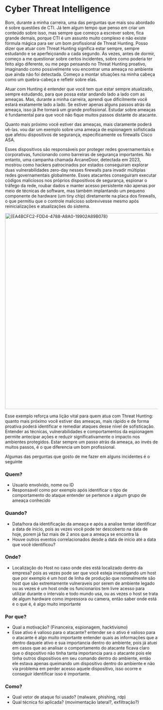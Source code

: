 # Cyber Threat Intelligence

Bom, durante a minha carreira, uma das perguntas que mais sou abordado é sobre questões de CTI. Já tem algum tempo que penso em criar um conteúdo sobre isso, mas sempre que começo a escrever sobre, fica grande demais, porque CTI é um assunto muito complexo e não existe fórmula mágica para ser um bom profissional de Threat Hunting. Posso dizer que atuar com Threat Hunting significa estar sempre, sempre estudando e se aperfeiçoando a cada segundo. Às vezes, antes de dormir, começo a me questionar sobre certos incidentes, sobre como poderia ter feito algo diferente, ou me pego pensando no Threat Hunting proativo, imaginando como possivelmente vou encontrar uma ameaça no ambiente que ainda não foi detectada. Começo a montar situações na minha cabeça como um quebra-cabeça e refletir sobre elas.

Atuar com Hunting é entender que você tem que estar sempre atualizado, sempre estudando, para que possa estar andando lado a lado com as ameaças. Mas, durante a minha carreira, aprendi que dificilmente você estará exatamente lado a lado. Se estiver apenas alguns passos atrás da ameaça, isso já lhe tornará um grande profissional. Estudar sobre ameaças é fundamental para que você não fique muitos passos distante do atacante.

Quanto mais próximo você estiver das ameaças, mais claramente poderá vê-las. vou dar um exemplo sobre uma ameaça de espionagem sofisticada que afetou dispositivos de segurança, especificamente os firewalls Cisco ASA.

Esses dispositivos são responsáveis por proteger redes governamentais e corporativas, funcionando como barreiras de segurança importantes. No entanto, uma campanha chamada ArcaneDoor, detectada em 2023, mostrou como hackers patrocinados por estados conseguiram explorar duas vulnerabilidades zero-day nesses firewalls para invadir múltiplas redes governamentais globalmente. Esses atacantes conseguiram executar códigos maliciosos nos próprios dispositivos de segurança, espionar o tráfego da rede, roubar dados e manter acesso persistente não apenas por meio de técnicas de software, mas também implantando um pequeno componente de hardware (um tiny chip) diretamente na placa dos firewalls, o que permitiu que o controle malicioso sobrevivesse mesmo após reinicializações e atualizações do sistema.

<img width="870" height="643" alt="{EA4BCFC2-FDD4-4788-A8A0-19902A89B078}" src="https://github.com/user-attachments/assets/bfcac78f-1cd1-4202-a2f5-0ba1306ccec9" />


Esse exemplo reforça uma lição vital para quem atua com Threat Hunting: quanto mais próximo você estiver das ameaças, mais rápido e de forma proativa poderá identificar e remediar ataques desse nível de sofisticação. Entender as técnicas, vulnerabilidades e comportamentos da espionagem permite antecipar ações e reduzir significativamente o impacto nos ambientes protegidos. Estar sempre um passo atrás da ameaça, ao invés de muitos passos, é o que diferencia um bom profissional.

Algumas das perguntas que gosto de me fazer em alguns incidentes é o seguinte

### Quem?
- Usuario envolvido, nome ou ID
- Responsavél como por exemplo após identificar o tipo de comportamento do ataque entender se pertence a algum grupo de ameaça conhecido

### Quando?
- Data/hora da identificação da ameaça e após a analise tentar identificar a data de inicio, pois as vezes você pode ter descoberto na data de hoje, porem já faz mais de 2 anos que a ameaça se encontra lá
- Houve outros eventos correlacionados desde a data de inicio até a data que você identificou?

### Onde?
- Localização do Host no caso onde eles está localizado dentro da empresa? pois as vezes pode ser que você esteja investigando um host que por exemplo é um host de linha de produção que normalmente são host que são extremamente vulneraveis por serem de ambiente legado ou as vezes é um host onde os funcionarios tem livre acesso para utilizar durante o intervalo e todo mundo usa, ou as vezes o host se trata de algum hardware como impressora ou camera, então saber onde está e o que é, é algo muito importante


### Por que?
- Qual a motivação? (Financeira, espionagem, hacktivismo)
- Esse ativo é valioso para o atacante? entender se o ativo é valioso para o atacante é algo muito importante entender quais as informações que a dentro daquele ativo e sua importancia dentro do ambiente, pois já atuei em casos que ao analisar o comportamento do atacante ficava claro que o dispositivo não tinha tanta importancia para o atacante pois ele tinha outros dispositivos em seu comando dentro do ambiente, então ele estava apenas queimando um dispositivo dentro do ambiente e não via problema em perder acesso aquele dispositivo, isso ocorre e conseguir identificar isso é importante.


### Como?
- Qual vetor de ataque foi usado? (malware, phishing, rdp)
- Qual técnica foi aplicada? (movimentação lateral?, exfiltração?)



